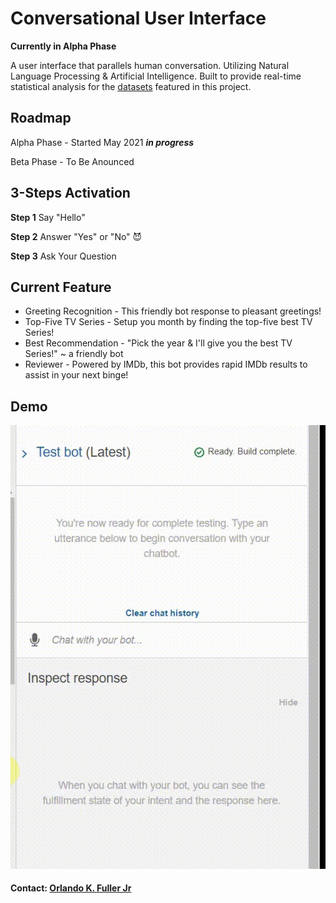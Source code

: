 # Conversational User Interface

**Currently in Alpha Phase**

A user interface that parallels human conversation. Utilizing Natural Language Processing & Artificial Intelligence. Built to provide real-time statistical analysis for the [datasets](https://github.com/eml33530/Project_2/tree/main/Resources) featured in this project.

## Roadmap

Alpha Phase - Started May 2021 ***in progress***

Beta Phase - To Be Anounced

## 3-Steps Activation

**Step 1** Say "Hello"

**Step 2** Answer "Yes" or "No" 😈

**Step 3**  Ask Your Question

## Current Feature

- Greeting Recognition - This friendly bot response to pleasant greetings!
- Top-Five TV Series - Setup you month by finding the top-five best TV Series!
- Best Recommendation - "Pick the year & I'll give you the best TV Series!" ~ a friendly bot
- Reviewer - Powered by IMDb, this bot provides rapid IMDb results to assist in your next binge!

## Demo
![Alpha CUI](Alpha_CUI.gif)

#### Contact: [Orlando K. Fuller Jr](https://github.com/OrlandoFuller)
